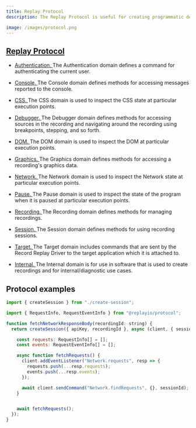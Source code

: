 ```yaml
---
title: Replay Protocol
description: The Replay Protocol is useful for creating programmatic debugging sessions.

image: /images/protocol.png
---
```


## [Replay Protocol](https://replay.io/protocol)

- [Authentication. ](https://static.replay.io/protocol/tot/Authentication)The Authentication domain defines a command for authenticating the current user.

- [Console. ](https://static.replay.io/protocol/tot/Console)The Console domain defines methods for accessing messages reported to the console.

- [CSS. ](https://static.replay.io/protocol/tot/CSS)The CSS domain is used to inspect the CSS state at particular execution points.

- [Debugger. ](https://static.replay.io/protocol/tot/Debugger)The Debugger domain defines methods for accessing sources in the recording and navigating around the recording using breakpoints, stepping, and so forth.

- [DOM. ](https://static.replay.io/protocol/tot/DOM)The DOM domain is used to inspect the DOM at particular execution points.

- [Graphics. ](https://static.replay.io/protocol/tot/Graphics)The Graphics domain defines methods for accessing a recording's graphics data.

- [Network. ](https://static.replay.io/protocol/tot/Network)The Network domain is used to inspect the Network state at particular execution points.

- [Pause. ](https://static.replay.io/protocol/tot/Pause)The Pause domain is used to inspect the state of the program when it is paused at particular execution points.

- [Recording. ](https://static.replay.io/protocol/tot/Recording)The Recording domain defines methods for managing recordings.

- [Session. ](https://static.replay.io/protocol/tot/Session)The Session domain defines methods for using recording sessions.

- [Target. ](https://static.replay.io/protocol/tot/Target)The Target domain includes commands that are sent by the Record Replay Driver to the target application which it is attached to.

- [Internal. ](https://static.replay.io/protocol/tot/Internal)The Internal domain is for use in software that is used to create recordings and for internal/diagnostic use cases.

## Protocol examples

```js
import { createSession } from "./create-session";

import { RequestInfo, RequestEventInfo } from "@replayio/protocol";

function fetchNetworkResponseBody(recordingId: string) {
  return createSession({ apiKey, recordingId }, async (client, { sessionId }) => {

    const requests: RequestInfo[] = [];
    const events: RequestEventInfo[] = [];

    async function fetchRequests() {
      client.addEventListener("Network.requests", resp => {
        requests.push(...resp.requests);
        events.push(...resp.events);
      });

      await client.sendCommand("Network.findRequests", {}, sessionId);
    }


    await fetchRequests();
  });
}
```
